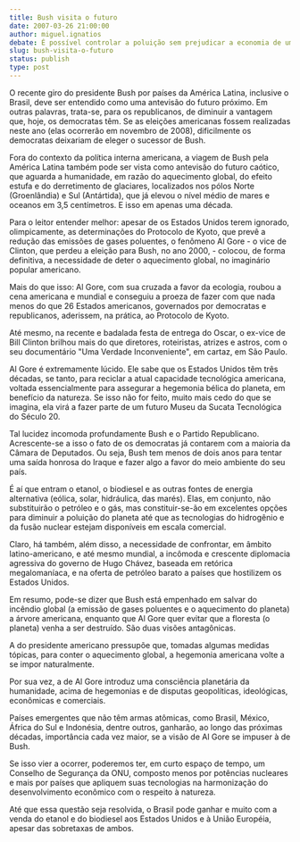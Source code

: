 ```yaml
---
title: Bush visita o futuro
date: 2007-03-26 21:00:00
author: miguel.ignatios
debate: É possível controlar a poluição sem prejudicar a economia de um país?
slug: bush-visita-o-futuro
status: publish 
type: post
---
```


  
O recente giro do presidente Bush por países da América Latina, inclusive o Brasil, deve ser entendido como uma antevisão do futuro próximo. Em outras palavras, trata-se, para os republicanos, de diminuir a vantagem que, hoje, os democratas têm. Se as eleições americanas fossem realizadas neste ano (elas ocorrerão em novembro de 2008), dificilmente os democratas deixariam de eleger o sucessor de Bush.  
  
Fora do contexto da política interna americana, a viagem de Bush pela América Latina também pode ser vista como antevisão do futuro caótico, que aguarda a humanidade, em razão do aquecimento global, do efeito estufa e do derretimento de glaciares, localizados nos pólos Norte (Groenlândia) e Sul (Antártida), que já elevou o nível médio de mares e oceanos em 3,5 centímetros. E isso em apenas uma década.  
  
Para o leitor entender melhor: apesar de os Estados Unidos terem ignorado, olimpicamente, as determinações do Protocolo de Kyoto, que prevê a redução das emissões de gases poluentes, o fenômeno Al Gore - o vice de Clinton, que perdeu a eleição para Bush, no ano 2000, - colocou, de forma definitiva, a necessidade de deter o aquecimento global, no imaginário popular americano.  
  
Mais do que isso: Al Gore, com sua cruzada a favor da ecologia, roubou a cena americana e mundial e conseguiu a proeza de fazer com que nada menos do que 26 Estados americanos, governados por democratas e republicanos, aderissem, na prática, ao Protocolo de Kyoto.  
  
Até mesmo, na recente e badalada festa de entrega do Oscar, o ex-vice de Bill Clinton brilhou mais do que diretores, roteiristas, atrizes e astros, com o seu documentário "Uma Verdade Inconveniente", em cartaz, em São Paulo.  
  
Al Gore é extremamente lúcido. Ele sabe que os Estados Unidos têm três décadas, se tanto, para reciclar a atual capacidade tecnológica americana, voltada essencialmente para assegurar a hegemonia bélica do planeta, em benefício da natureza. Se isso não for feito, muito mais cedo do que se imagina, ela virá a fazer parte de um futuro Museu da Sucata Tecnológica do Século 20.  
  
Tal lucidez incomoda profundamente Bush e o Partido Republicano. Acrescente-se a isso o fato de os democratas já contarem com a maioria da Câmara de Deputados. Ou seja, Bush tem menos de dois anos para tentar uma saída honrosa do Iraque e fazer algo a favor do meio ambiente do seu país.  
  
É aí que entram o etanol, o biodiesel e as outras fontes de energia alternativa (eólica, solar, hidráulica, das marés). Elas, em conjunto, não substituirão o petróleo e o gás, mas constituir-se-ão em excelentes opções para diminuir a poluição do planeta até que as tecnologias do hidrogênio e da fusão nuclear estejam disponíveis em escala comercial.  
  
Claro, há também, além disso, a necessidade de confrontar, em âmbito latino-americano, e até mesmo mundial, a incômoda e crescente diplomacia agressiva do governo de Hugo Chávez, baseada em retórica megalomaníaca, e na oferta de petróleo barato a países que hostilizem os Estados Unidos.  
  
Em resumo, pode-se dizer que Bush está empenhado em salvar do incêndio global (a emissão de gases poluentes e o aquecimento do planeta) a árvore americana, enquanto que Al Gore quer evitar que a floresta (o planeta) venha a ser destruído. São duas visões antagônicas.  
  
A do presidente americano pressupõe que, tomadas algumas medidas tópicas, para conter o aquecimento global, a hegemonia americana volte a se impor naturalmente.  
  
Por sua vez, a de Al Gore introduz uma consciência planetária da humanidade, acima de hegemonias e de disputas geopolíticas, ideológicas, econômicas e comerciais.  
  
Países emergentes que não têm armas atômicas, como Brasil, México, África do Sul e Indonésia, dentre outros, ganharão, ao longo das próximas décadas, importância cada vez maior, se a visão de Al Gore se impuser à de Bush.  
  
Se isso vier a ocorrer, poderemos ter, em curto espaço de tempo, um Conselho de Segurança da ONU, composto menos por potências nucleares e mais por países que apliquem suas tecnologias na harmonização do desenvolvimento econômico com o respeito à natureza.  
  
Até que essa questão seja resolvida, o Brasil pode ganhar e muito com a venda do etanol e do biodiesel aos Estados Unidos e à União Européia, apesar das sobretaxas de ambos.
